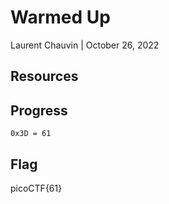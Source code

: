 # Warmed Up

Laurent Chauvin | October 26, 2022

## Resources

## Progress

```
0x3D = 61
```

## Flag

picoCTF{61}
